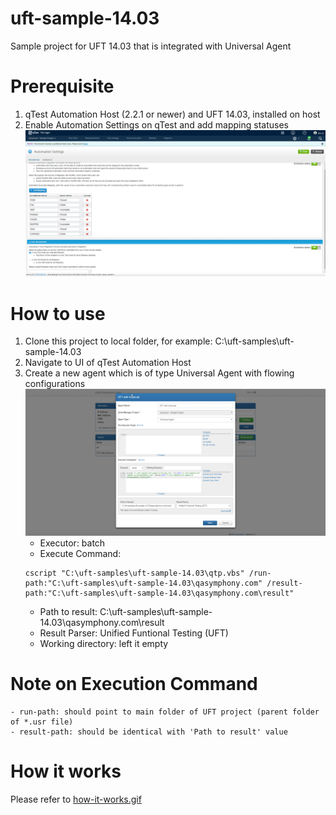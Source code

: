 # uft-sample-14.03
Sample project for UFT 14.03 that is integrated with Universal Agent

# Prerequisite
1. qTest Automation Host (2.2.1 or newer) and UFT 14.03, installed on host
2. Enable Automation Settings on qTest and add mapping statuses ![enable_automation_map_status.png](/images/enable_automation_map_status.png)

# How to use
1. Clone this project to local folder, for example: C:\uft-samples\uft-sample-14.03
2. Navigate to UI of qTest Automation Host
3. Create a new agent which is of type Universal Agent with flowing configurations ![universal-agent-with-uft.png](/images/universal-agent-with-uft.png)
    - Executor: batch
    - Execute Command: 
    ```
    cscript "C:\uft-samples\uft-sample-14.03\qtp.vbs" /run-path:"C:\uft-samples\uft-sample-14.03\qasymphony.com" /result-path:"C:\uft-samples\uft-sample-14.03\qasymphony.com\result"
    ```
    - Path to result: C:\uft-samples\uft-sample-14.03\qasymphony.com\result
    - Result Parser: Unified Funtional Testing (UFT)
    - Working directory: left it empty

# Note on Execution Command
    - run-path: should point to main folder of UFT project (parent folder of *.usr file) 
    - result-path: should be identical with 'Path to result' value
        
# How it works
Please refer to [how-it-works.gif](./images/how-it-works.gif)

